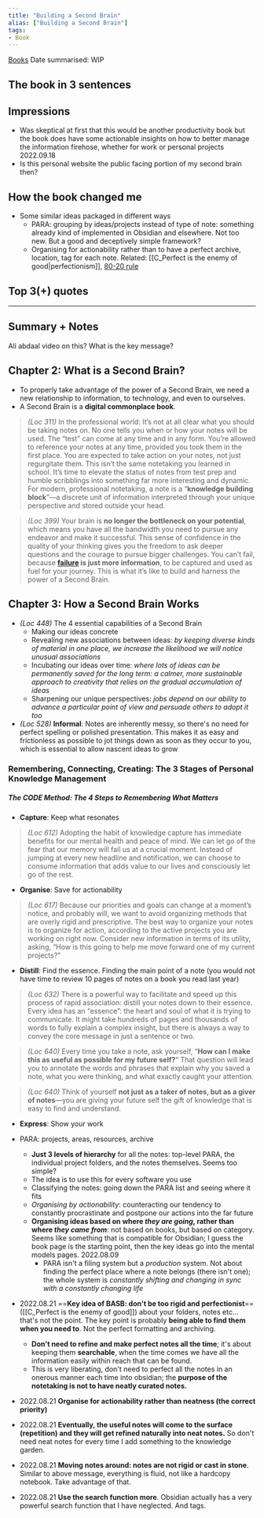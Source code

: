 ```yaml
---
title: "Building a Second Brain"
alias: ["Building a Second Brain"]
tags:
- Book
---
```


[Books](notes/Books.md)
Date summarised: WIP
## The book in 3 sentences
## Impressions
- Was skeptical at first that this would be another productivity book but the book does have some actionable insights on how to better manage the information firehose, whether for work or personal projects 2022.09.18 
- Is this personal website the public facing portion of my second brain then? 
## How the book changed me
- Some similar ideas packaged in different ways
	- PARA: grouping by ideas/projects instead of type of note: something already kind of implemented in Obsidian and elsewhere. Not too new. But a good and deceptively simple framework? 
	- Organising for actionability rather than to have a perfect archive, location, tag for each note. Related: [[C_Perfect is the enemy of good|perfectionism]], [80-20 rule](notes/C_80-20%20rule.md)
	
## Top 3(+) quotes

---
## Summary + Notes
Ali abdaal video on this? What is the key message? 

## Chapter 2: What is a Second Brain?
- To properly take advantage of the power of a Second Brain, we need a new relationship to information, to technology, and even to ourselves.
- A Second Brain is a **digital commonplace book**.

> *(Loc 311)* In the professional world: It’s not at all clear what you should be taking notes on. No one tells you when or how your notes will be used. The “test” can come at any time and in any form. You’re allowed to reference your notes at any time, provided you took them in the first place. You are expected to take action on your notes, not just regurgitate them. This isn’t the same notetaking you learned in school. It’s time to elevate the status of notes from test prep and humble scribblings into something far more interesting and dynamic. For modern, professional notetaking, a note is a “**knowledge building block**”—a discrete unit of information interpreted through your unique perspective and stored outside your head.

> *(Loc 399)* Your brain is **no longer the bottleneck on your potential**, which means you have all the bandwidth you need to pursue any endeavor and make it successful. This sense of confidence in the quality of your thinking gives you the freedom to ask deeper questions and the courage to pursue bigger challenges. You can’t fail, because **[failure](notes/C_Failure.md) is just more information**, to be captured and used as fuel for your journey. This is what it’s like to build and harness the power of a Second Brain.

## Chapter 3: How a Second Brain Works
 - *(Loc 448)* The 4 essential capabilities of a Second Brain
	 - Making our ideas concrete 
	 - Revealing new associations between ideas: *by keeping diverse kinds of material in one place, we increase the likelihood we will notice unusual associations*
	 - Incubating our ideas over time: *where lots of ideas can be permanently saved for the long term: a calmer, more sustainable approach to creativity that relies on the gradual accumulation of ideas*
	 - Sharpening our unique perspectives: *jobs depend on our ability to advance a particular point of view and persuade others to adopt it too*
- *(Loc 528)* **Informal**: Notes are inherently messy, so there's no need for perfect spelling or polished presentation. This makes it as easy and frictionless as possible to jot things down as soon as they occur to you, which is essential to allow nascent ideas to grow
### Remembering, Connecting, Creating: The 3 Stages of Personal Knowledge Management 
##### The CODE Method: The 4 Steps to Remembering What Matters
- **Capture**: Keep what resonates
> *(Loc 612)* Adopting the habit of knowledge capture has immediate benefits for our mental health and peace of mind. We can let go of the fear that our memory will fail us at a crucial moment. Instead of jumping at every new headline and notification, we can choose to consume information that adds value to our lives and consciously let go of the rest.
- **Organise**: Save for actionability
> *(Loc 617)* Because our priorities and goals can change at a moment’s notice, and probably will, we want to avoid organizing methods that are overly rigid and prescriptive. The best way to organize your notes is to organize for action, according to the active projects you are working on right now. Consider new information in terms of its utility, asking, “How is this going to help me move forward one of my current projects?”
- **Distill**: Find the essence. Finding the main point of a note (you would not have time to review 10 pages of notes on a book you read last year)
> *(Loc 632)* There is a powerful way to facilitate and speed up this process of rapid association: distill your notes down to their essence. Every idea has an “essence”: the heart and soul of what it is trying to communicate. It might take hundreds of pages and thousands of words to fully explain a complex insight, but there is always a way to convey the core message in just a sentence or two.

>*(Loc 640)* Every time you take a note, ask yourself, “**How can I make this as useful as possible for my future self?**” That question will lead you to annotate the words and phrases that explain why you saved a note, what you were thinking, and what exactly caught your attention.

> *(Loc 640)* Think of yourself **not just as a taker of notes, but as a giver of notes**—you are giving your future self the gift of knowledge that is easy to find and understand.
- **Express**: Show your work


- PARA: projects, areas, resources, archive
	- **Just 3 levels of hierarchy** for all the notes: top-level PARA, the individual project folders, and the notes themselves. Seems too simple?
	- The idea is to use this for every software you use 
	- Classifying the notes: going down the PARA list and seeing where it fits
	- *Organising by actionability*: counteracting our tendency to constantly procrastinate and postpone our actions into the far future
	- **Organising ideas based on where *they are going*, rather than where *they came from***: not based on books, but based on category. Seems like something that is compatible for Obsidian; I guess the book page is the starting point, then the key ideas go into the mental models pages. 2022.08.09 
		- PARA isn't a filing system but a *production* system. Not about finding the perfect place where a note belongs (there isn't one); the whole system is *constantly shifting and changing in sync with a constantly changing life*
- 2022.08.21 ==**Key idea of BASB: don't be too rigid and perfectionist**== ([[C_Perfect is the enemy of good]]) about your folders, notes etc... that's not the point. The key point is probably **being able to find them when you need to**. Not the perfect formatting and archiving. 
	- **Don't need to refine and make perfect notes all the time**; it's about keeping them **searchable**, when the time comes we have all the information easily within reach that can be found. 
	- This is very liberating, don't need to perfect all the notes in an onerous manner each time into obsidian; the **purpose of the notetaking is not to have neatly curated notes.**
- 2022.08.21 **Organise for actionability rather than neatness (the correct priority)**
- 2022.08.21 **Eventually, the useful notes will come to the surface (repetition) and they will get refined naturally into neat notes.** So don't need neat notes for every time I add something to the knowledge garden. 
- 2022.08.21 **Moving notes around: notes are not rigid or cast in stone**. Similar to above message, everything is fluid, not like a hardcopy notebook. Take advantage of that. 
- 2022.08.21 **Use the search function more**. Obsidian actually has a very powerful search function that I have neglected. And tags. 